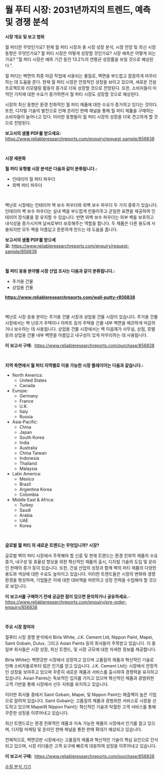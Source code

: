 <p><h1>월 푸티 시장: 2031년까지의 트렌드, 예측 및 경쟁 분석</h1></p><p><strong>시장 개요 및 보고 범위</strong></p>
<p><p>월 퍼티란 무엇인가요? 현재 월 퍼티 시장과 총 시장 성장 분석, 시장 전망 및 최신 시장 동향은 무엇인가요? 월 퍼티 시장은 어떻게 성장할 것인가요? 시장 예측은 어떻게 되는가요? "월 퍼티 시장은 예측 기간 동안 13.2%의 연평균 성장률을 보일 것으로 예상된다.".</p><p>월 퍼티는 벽면의 최종 마감 작업에 사용되는 물질로, 벽면을 부드럽고 깔끔하게 마무리하는 데 도움을 준다. 현재 월 퍼티 시장은 안정적인 성장을 보이고 있으며, 새로운 건설 프로젝트와 리모델링 활동의 증가로 더욱 성장할 것으로 전망된다. 또한, 소비자들이 미적인 가치에 대한 수요가 증가하면서 월 퍼티 시장도 성장할 것으로 예상된다.</p><p>시장의 최신 동향은 환경 친화적인 월 퍼티 제품에 대한 수요가 증가하고 있다는 것이다. 또한, 디지털 기술의 발전으로 인해 온라인 판매 채널을 통해 월 퍼티 제품을 구매하는 소비자들이 늘어나고 있다. 이러한 동향들이 월 퍼티 시장의 성장을 더욱 견고하게 할 것으로 전망된다.</p></p>
<p><strong>보고서의 샘플 PDF를 받으세요:</strong> <a href="https://www.reliableresearchreports.com/enquiry/request-sample/856838">https://www.reliableresearchreports.com/enquiry/request-sample/856838</a></p>
<p>&nbsp;</p>
<p><strong>시장 세분화</strong></p>
<p><strong>월 퍼티 유형별 시장 분석은 다음과 같이 분류됩니다.:</strong></p>
<p><ul><li>인테리어 월 퍼티 파우더</li><li>외벽 퍼티 파우더</li></ul></p>
<p>&nbsp;</p>
<p><p>벽난로 시장에는 인테리어 벽 보수 파우더와 외벽 보수 파우더 두 가지 종류가 있습니다. 인테리어 벽 보수 파우더는 실내 벽을 부드럽게 만들어주고 균일한 표면을 제공하여 인테리어 장식물을 잘 유지할 수 있습니다. 반면 외벽 보수 파우더는 외부 벽을 보호하고 내식성을 증가시키며 날씨로부터 보호해주는 역할을 합니다. 두 제품은 다른 용도에 사용되지만 모두 벽을 아름답고 튼튼하게 만드는 데 도움을 줍니다.</p></p>
<p><strong>보고서의 샘플 PDF를 받으세요:</strong>&nbsp;<a href="https://www.reliableresearchreports.com/enquiry/request-sample/856838">https://www.reliableresearchreports.com/enquiry/request-sample/856838</a></p>
<p>&nbsp;</p>
<p><strong> 월 퍼티 응용 분야별 시장 산업 조사는 다음과 같이 분류됩니다.:</strong></p>
<p><ul><li>주거용 건물</li><li>상업용 건물</li></ul></p>
<p><strong><a href="https://www.reliableresearchreports.com/wall-putty-r856838">https://www.reliableresearchreports.com/wall-putty-r856838</a></strong></p>
<p>&nbsp;</p>
<p><p>벽난로 시장 응용 분야는 주거용 건물 시장과 상업용 건물 시장이 있습니다. 주거용 건물 시장에서는 벽 난로가 주택이나 아파트 등의 주택용 건물 내부 벽면을 매끈하게 마감하거나 보수하는 데 사용됩니다. 상업용 건물 시장에서는 벽 이음재가 사무실, 상점, 호텔 등의 상업용 건물 내부 벽면을 아름답고 내구성이 있게 마무리하는 데 사용됩니다.</p></p>
<p><strong>이 보고서 구매:</strong>&nbsp; <a href="https://www.reliableresearchreports.com/purchase/856838">https://www.reliableresearchreports.com/purchase/856838</a></p>
<p>&nbsp;</p>
<p><strong>지역 측면에서 월 퍼티 지역별로 이용 가능한 시장 플레이어는 다음과 같습니다.:</strong></p>
<p><ul>
    <li>
        North America:
        <ul>
            <li>United States</li>
            <li>Canada</li>
        </ul>
    </li>
    <li>
        Europe:
        <ul>
            <li>Germany</li>
            <li>France</li>
            <li>U.K.</li>
            <li>Italy</li>
            <li>Russia</li>
        </ul>
    </li>
    <li>
        Asia-Pacific:
        <ul>
            <li>China</li>
            <li>Japan</li>
            <li>South Korea</li>
            <li>India</li>
            <li>Australia</li>
            <li>China Taiwan</li>
            <li>Indonesia</li>
            <li>Thailand</li>
            <li>Malaysia</li>
        </ul>
    </li>
    <li>
        Latin America:
        <ul>
            <li>Mexico</li>
            <li>Brazil</li>
            <li>Argentina Korea</li>
            <li>Colombia</li>
        </ul>
    </li>
    <li>
        Middle East & Africa:
        <ul>
            <li>Turkey</li>
            <li>Saudi</li>
            <li>Arabia</li>
            <li>UAE</li>
            <li>Korea</li>
        </ul>
    </li>
    </ul></p>
<p>&nbsp;</p>
<p><strong>글로벌 월 퍼티 의 새로운 트렌드는 무엇입니까? 시장?</strong></p>
<p><p>글로벌 벽의 퍼티 시장에서 주목해야 할 신흥 및 현재 트렌드는 환경 친화적 제품의 수요 증가, 내구성 및 효율성 향상을 위한 혁신적인 제품의 출시, 디지털 기술의 도입 및 온라인 판매의 증가 등이 있습니다. 또한, 건설 산업의 성장과 함께 벽의 퍼티 제품의 다양한 용도와 색상에 대한 수요도 높아지고 있습니다. 이러한 트렌드들은 시장의 변화와 경쟁 환경을 형성하며, 기업들은 이에 대한 대비책을 마련하고 성장 전략을 수립해야 할 것으로 보입니다.</p></p>
<p><strong>이 보고서를 구매하기 전에 궁금한 점이 있으면 문의하거나 공유하세요.</strong>- <a href="https://www.reliableresearchreports.com/enquiry/pre-order-enquiry/856838">https://www.reliableresearchreports.com/enquiry/pre-order-enquiry/856838</a></p>
<p>&nbsp;</p>
<p><strong>주요 시장 참여자</strong></p>
<p><p>월푸티 시장 경쟁 분석에서 Birla White, J.K. Cement Ltd, Nippon Paint, Mapei, Saint Gobain, Dulux, 그리고 Asian Paints 등의 회사들이 주목받고 있습니다. 이 중 일부 회사들은 시장 성장, 최신 트렌드, 및 시장 규모에 대한 자세한 정보를 제공합니다.</p><p>Birla White는 벽면강판 시장에서 성장하고 있으며 고품질의 제품과 혁신적인 기술로 인해 소비자들로부터 많은 인기를 얻고 있습니다. J.K. Cement Ltd는 시장에서 안정적인 성장을 보여주고 있으며 꾸준히 새로운 제품과 서비스를 출시하여 경쟁력을 유지하고 있습니다. Asian Paints는 독보적인 입지를 가지고 있으며 혁신적인 제품과 광범위한 고객 기반을 통해 시장에서 선두 지위를 유지하고 있습니다.</p><p>이러한 회사들 중에서 Saint Gobain, Mapei, 및 Nippon Paint는 매출액이 높은 기업으로 알려져 있습니다. Saint Gobain는 고품질의 제품과 광범위한 서비스로 시장을 선도하고 있으며 Mapei와 Nippon Paint는 혁신적인 기술과 탁월한 고객 서비스를 통해 꾸준한 성장을 이루어내고 있습니다.</p><p>최신 트렌드로는 환경 친화적인 제품과 지속 가능한 제품이 시장에서 인기를 끌고 있으며, 디지털 마케팅 및 온라인 판매 채널을 통한 판매 확대가 예상되고 있습니다.</p><p>전체적으로, 벽면강판 시장에서는 고품질의 제품과 혁신적인 기술이 핵심 요인으로 인식되고 있으며, 시장 리더들은 고객 요구에 빠르게 대응하여 성장을 이루어내고 있습니다.</p></p>
<p><strong>이 보고서 구매:</strong>&nbsp;&nbsp;<a href="https://www.reliableresearchreports.com/purchase/856838">https://www.reliableresearchreports.com/purchase/856838</a></p>
<p><p><a href="https://medium.com/@conormarvin1936/%EB%AC%BC-%EB%B6%84%EC%84%9D-%EA%B8%B0%EA%B8%B0-%EC%8B%9C%EC%9E%A5-%EA%B7%9C%EB%AA%A8-cagr-%ED%8A%B8%EB%A0%8C%EB%93%9C-2024-2030-53f77f99ae7e">수질 분석 기기</a></p></p>